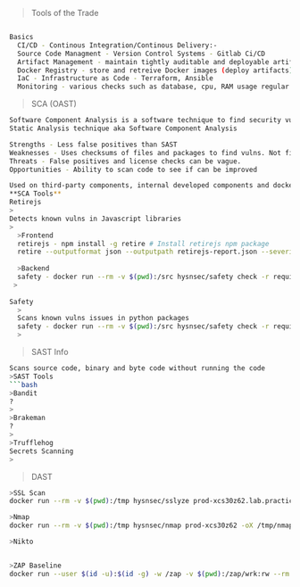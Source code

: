 >Tools of the Trade
```bash

Basics
  CI/CD - Continous Integration/Continous Delivery:-
  Source Code Managment - Version Control Systems - Gitlab Ci/CD
  Artifact Management - maintain tightly auditable and deployable artifacts
  Docker Registry - store and retreive Docker images (deploy artifacts)
  IaC - Infrastructure as Code - Terraform, Ansible
  Monitoring - various checks such as database, cpu, RAM usage regular checks for ROI.
```
>SCA (OAST)
```bash
Software Component Analysis is a software technique to find security vulns in third-party projects
Static Analysis technique aka Software Component Analysis

Strengths - Less false positives than SAST
Weaknesses - Uses checksums of files and packages to find vulns. Not fit for internal or non-analysed component by the vendor
Threats - False positives and license checks can be vague.
Opportunities - Ability to scan code to see if can be improved

Used on third-party components, internal developed components and docker containers
**SCA Tools**
Retirejs
>
Detects known vulns in Javascript libraries
>
  >Frontend
  retirejs - npm install -g retire # Install retirejs npm package
  retire --outputformat json --outputpath retirejs-report.json --severity high
  
  >Backend
  safety - docker run --rm -v $(pwd):/src hysnsec/safety check -r requirements.txt --json > oast-results.json
 >
 
Safety
  >
  Scans known vulns issues in python packages
  safety - docker run --rm -v $(pwd):/src hysnsec/safety check -r requirements.txt --json > oast-results.json
  >
```
>SAST Info
```bash
Scans source code, binary and byte code without running the code
>SAST Tools
```bash
>Bandit
?
>
>Brakeman
?
>
>Trufflehog
Secrets Scanning
>
```

>DAST
```bash
>SSL Scan
docker run --rm -v $(pwd):/tmp hysnsec/sslyze prod-xcs30z62.lab.practical-devsecops.training:443 --json_out /tmp/sslyze-output.json

>Nmap
docker run --rm -v $(pwd):/tmp hysnsec/nmap prod-xcs30z62 -oX /tmp/nmap-output.xml

>Nikto


>ZAP Baseline
docker run --user $(id -u):$(id -g) -w /zap -v $(pwd):/zap/wrk:rw --rm owasp/zap2docker-stable:2.10.0 zap-baseline.py -t https://prod-xcs30z62.lab.practical-devsecops.training -J zap-output.json


